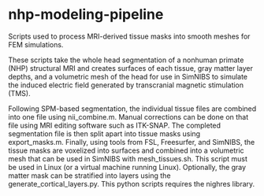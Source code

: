 # nhp-modeling-pipeline
Scripts used to process MRI-derived tissue masks into smooth meshes for FEM simulations.

These scripts take the whole head segmentation of a nonhuman primate (NHP) structural MRI and creates surfaces of each tissue, gray matter layer depths, and a volumetric mesh of the head for use in SimNIBS to simulate
the induced electric field generated by transcranial magnetic stimulation (TMS).

Following SPM-based segmentation, the individual tissue files are combined into one file using nii_combine.m. Manual corrections can be done on that file using MRI editing software such as ITK-SNAP.
The completed segmentation file is then split apart into tissue masks using export_masks.m.
Finally, using tools from FSL, Freesurfer, and SimNIBS, the tissue masks are voxelized into surfaces and combined into a volumetric mesh that can be used in SimNIBS with mesh_tissues.sh. This script must be used in 
Linux (or a virtual machine running Linux).
Optionally, the gray matter mask can be stratified into layers using the generate_cortical_layers.py. This python scripts requires the nighres library.
